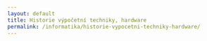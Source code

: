 ```yaml
---
layout: default
title: Historie výpočetní techniky, hardware
permalink: /informatika/historie-vypocetni-techniky-hardware/
---
```

